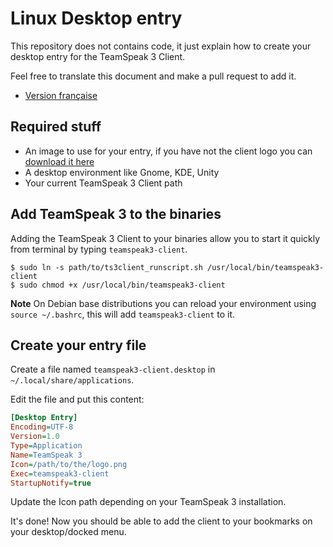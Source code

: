# Linux Desktop entry

This repository does not contains code, it just explain how to create your desktop entry for the TeamSpeak 3 Client.

Feel free to translate this document and make a pull request to add it.

- [Version française](/FR.md)

## Required stuff

- An image to use for your entry, if you have not the client logo you can [download it here](https://www.teamspeak.com/assets/images/logos/teamspeak_small.png)
- A desktop environment like Gnome, KDE, Unity
- Your current TeamSpeak 3 Client path

## Add TeamSpeak 3 to the binaries

Adding the TeamSpeak 3 Client to your binaries allow you to start it quickly from terminal by typing `teamspeak3-client`.

```
$ sudo ln -s path/to/ts3client_runscript.sh /usr/local/bin/teamspeak3-client
$ sudo chmod +x /usr/local/bin/teamspeak3-client
```  

**Note** On Debian base distributions you can reload your environment using `source ~/.bashrc`, this will add `teamspeak3-client` to it.

## Create your entry file

Create a file named `teamspeak3-client.desktop` in `~/.local/share/applications`.

Edit the file and put this content:

```ini
[Desktop Entry]
Encoding=UTF-8
Version=1.0
Type=Application
Name=TeamSpeak 3
Icon=/path/to/the/logo.png
Exec=teamspeak3-client
StartupNotify=true
```

Update the Icon path depending on your TeamSpeak 3 installation.

It's done! Now you should be able to add the client to your bookmarks on your desktop/docked menu.
